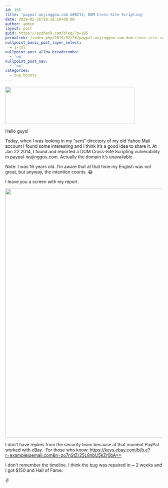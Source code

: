 ```yaml
---
id: 195
title: 'paypal-wujinggou.com &#8211; DOM Cross-Site Scripting'
date: 2019-02-26T19:18:16+00:00
author: admin
layout: post
guid: https://syzhack.com/blog/?p=195
permalink: /index.php/2019/02/26/paypal-wujinggou-com-dom-cross-site-scripting/
nullpoint_basic_post_layer_select:
  - 1-col
nullpoint_post_allow_breadcrumbs:
  - 'no'
nullpoint_post_nav:
  - 'no'
categories:
  - bug bounty
---
```

<img class="wp-image-79 aligncenter" src="https://syzhack.com/blog/wp-content/uploads/2018/12/Paypal-Logo-2015.png" alt="" width="413" height="118" />

Hello guys!

Today, when I was looking in my &#8220;sent&#8221; directory of my old Yahoo Mail account I found some interesting and I think it&#8217;s a good idea to share it. At Jan 22 2014, I found and reported a DOM Cross-Site Scripting vulnerability in paypal-wujinggou.com. Actually the domain it&#8217;s unavailable.

Note: I was 16 years old. I&#8217;m aware that at that time my English was not great, but anyway, the intention counts. 😁

I leave you a screen with my report.

<img class="alignnone size-full wp-image-196" src="https://syzhack.com/blog/wp-content/uploads/2019/02/paypalold.png" alt="" width="1604" height="792" /> 

I don&#8217;t have replies from the security team because at that moment PayPal worked with eBay.  For those who know: https://keys.ebay.com/b/b.e?r=example@email.com&n=zo7nStZ/25L8nbU5kZr0bA==

I don&#8217;t remember the timeline. I think the bug was repaired in ~ 2 weeks and I got $150 and Hall of Fame.

✌
